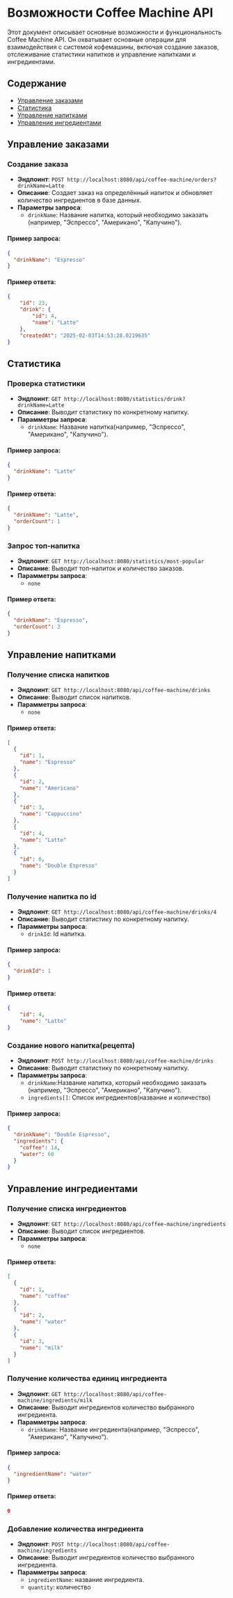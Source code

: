 # Возможности Coffee Machine API

Этот документ описывает основные возможности и функциональность Coffee Machine API. Он охватывает основные операции для взаимодействия с системой кофемашины, включая создание заказов, отслеживание статистики напитков и управление напитками и ингредиентами.

## Содержание
- [Управление заказами](#управление-заказами)
- [Статистика](#статистика)
- [Управление напитками](#управление-напитками)
- [Управление ингредиентами](#управление-ингредиентами)

## Управление заказами

### Создание заказа
- **Эндпоинт**: `POST http://localhost:8080/api/coffee-machine/orders?drinkName=Latte`
- **Описание**: Создает заказ на определённый напиток и обновляет количество ингредиентов в базе данных.
- **Параметры запроса**:
    - `drinkName`: Название напитка, который необходимо заказать (например, "Эспрессо", "Американо", "Капучино").

#### Пример запроса:
```json
{
  "drinkName": "Espresso"
}
```

#### Пример ответа:
```json
{
    "id": 23,
    "drink": {
        "id": 4,
        "name": "Latte"
    },
    "createdAt": "2025-02-03T14:53:28.0219635"
}
```

## Статистика

### Проверка статистики
- **Эндпоинт**: `GET http://localhost:8080/statistics/drink?drinkName=Latte`
- **Описание**: Выводит статистику по конкретному напитку.
- **Парамметры запроса**: 
    - `drinkName`: Название напитка(например, "Эспрессо", "Американо", "Капучино").

#### Пример запроса:
```json
{
  "drinkName": "Latte"
}
```

#### Пример ответа:
```json
{
  "drinkName": "Latte",
  "orderCount": 1
}
```

### Запрос топ-напитка
- **Эндпоинт**: `GET http://localhost:8080/statistics/most-popular`
- **Описание**: Выводит топ-напиток и количество заказов.
- **Парамметры запроса**:
    - `none`

#### Пример ответа:
```json
{
  "drinkName": "Espresso",
  "orderCount": 3
}
```

## Управление напитками

### Получение списка напитков
- **Эндпоинт**: `GET http://localhost:8080/api/coffee-machine/drinks`
- **Описание**: Выводит список напитков.
- **Парамметры запроса**: 
    - `none`

#### Пример ответа:
```json
[
  {
    "id": 1,
    "name": "Espresso"
  },
  {
    "id": 2,
    "name": "Americano"
  },
  {
    "id": 3,
    "name": "Cappuccino"
  },
  {
    "id": 4,
    "name": "Latte"
  },
  {
    "id": 6,
    "name": "Double Espresso"
  }
]
```

### Получение напитка по id
- **Эндпоинт**: `GET http://localhost:8080/api/coffee-machine/drinks/4`
- **Описание**: Выводит статистику по конкретному напитку.
- **Парамметры запроса**:
    - `drinkId`: Id напитка.

#### Пример запроса:
```json
{
  "drinkId": 1
}
```

#### Пример ответа:
```json
{
    "id": 4,
    "name": "Latte"
}
```

### Создание нового напитка(рецепта)
- **Эндпоинт**: `POST http://localhost:8080/api/coffee-machine/drinks`
- **Описание**: Выводит статистику по конкретному напитку.
- **Парамметры запроса**:
    - `drinkName`:Название напитка, который необходимо заказать (например, "Эспрессо", "Американо", "Капучино").
    - `ingredients[]`: Список ингредиентов(название и количество)

#### Пример запроса:
```json
{
  "drinkName": "Double Espresso",
  "ingredients": {
    "coffee": 14,
    "water": 60
  }
}
```

## Управление ингредиентами

### Получение списка ингредиентов
- **Эндпоинт**: `GET http://localhost:8080/api/coffee-machine/ingredients`
- **Описание**: Выводит список ингредиентов.
- **Парамметры запроса**:
    - `none`

#### Пример ответа:
```json
[
  {
    "id": 1,
    "name": "coffee"
  },
  {
    "id": 2,
    "name": "water"
  },
  {
    "id": 3,
    "name": "milk"
  }
]
```

### Получение количества единиц ингредиента
- **Эндпоинт**: `GET http://localhost:8080/api/coffee-machine/ingredients/milk`
- **Описание**: Выводит ингредиентов количество выбранного ингредиента.
- **Парамметры запроса**:
    - `drinkName`: Название ингредиента(например, "Эспрессо", "Американо", "Капучино").

#### Пример запроса:
```json
{
  "ingredientName": "water"
}
```

#### Пример ответа:
```json
0
```

### Добавление количества ингредиента
- **Эндпоинт**: `POST http://localhost:8080/api/coffee-machine/ingredients`
- **Описание**: Выводит ингредиентов количество выбранного ингредиента.
- **Парамметры запроса**:
    - `ingredientName`: название ингредиента.
    - `quantity`: количество
